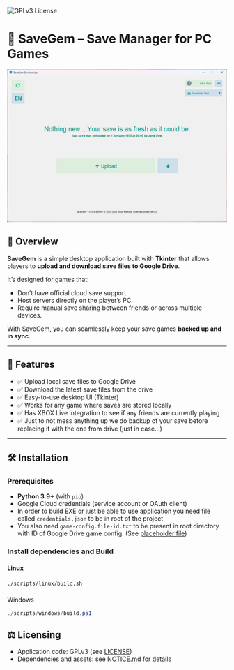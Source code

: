 ![GPLv3 License](https://img.shields.io/badge/License-GPLv3-blue.svg)

# 💎 SaveGem – Save Manager for PC Games
<img src="assets/application-demo.png" alt="SaveGem Screenshot" width="800"/>

## 📌 Overview
**SaveGem** is a simple desktop application built with **Tkinter** that allows players to **upload and download save files to Google Drive**.  

It’s designed for games that:
- Don’t have official cloud save support.
- Host servers directly on the player’s PC.
- Require manual save sharing between friends or across multiple devices.

With SaveGem, you can seamlessly keep your save games **backed up and in sync**.

---

## 🚀 Features
- ✅ Upload local save files to Google Drive  
- ✅ Download the latest save files from the drive  
- ✅ Easy-to-use desktop UI (Tkinter)  
- ✅ Works for any game where saves are stored locally  
- ✅ Has XBOX Live integration to see if any friends are currently playing
- ✅ Just to not mess anything up we do backup of your save before replacing it with the one from drive (just in case...)

---

## 🛠️ Installation
### Prerequisites
- **Python 3.9+** (with `pip`)  
- Google Cloud credentials (service account or OAuth client)  
- In order to build EXE or just be able to use application you need file called `credentials.json` to be in root of the project
- You also need `game-config.file-id.txt` to be present in root directory with ID of Google Drive game config. (See [placeholder file](./config.json.placeholder)) 

### Install dependencies and Build
#### Linux
```bash
./scripts/linux/build.sh
```
####
Windows
```powershell
./scripts/windows/build.ps1
```

## ⚖️ Licensing

- Application code: GPLv3 (see [LICENSE](LICENSE))
- Dependencies and assets: see [NOTICE.md](NOTICE.md) for details
